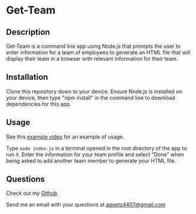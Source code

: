 # Get-Team

## Description
Get-Team is a command line app using Node.js that prompts the user to enter information for a team of employees to generate an HTML file that will display their team in a browser with relevant information for their team.

## Installation
Clone this repository down to your device. Ensure Node.js is installed on your device, then type "npm install" in the command line to download dependencies for this app.

## Usage
See this [example video]() for an example of usage.

Type `node index.js` in a terminal opened in the root directory of the app to run it. Enter the information for your team profile and select "Done" when being asked to add another team member to generate your HTML file.

## Questions
Check out my [Github](https://github.com/agoetz4407)

Send me an email with your questions at [agoetz4407@gmail.com](mailto:agoetz4407@gmail.com)